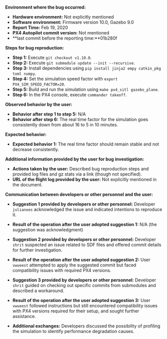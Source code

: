 **Environment where the bug occurred:**

- **Hardware environment:** Not explicitly mentioned
- **Software environment:** Firmware version 10.0, Gazebo 9.0
- **Report Time:** Feb 19, 2020
- **PX4 Autopilot commit version:** Not mentioned
- **last commit before the reporting time:**01b280f

**Steps for bug reproduction:**

- **Step 1:** Execute `git checkout v1.10.0`.
- **Step 2:** Execute `git submodule update --init --recursive`.
- **Step 3:** Install dependencies using `pip install jinja2 empy catkin_pkg toml numpy`.
- **Step 4:** Set the simulation speed factor with `export PX4_SIM_SPEED_FACTOR=20`.
- **Step 5:** Build and run the simulation using `make px4_sitl gazebo_plane`.
- **Step 6:** In the PX4 console, execute `commander takeoff`.

**Observed behavior by the user:**

- **Behavior after step 1 to step 5:** N/A
- **Behavior after step 6:** The real time factor for the simulation goes consistently down from about 16 to 5 in 10 minutes.

**Expected behavior:**

- **Expected behavior 1:** The real time factor should remain stable and not decrease consistently.

**Additional information provided by the user for bug investigation:**

- **Actions taken by the user:** Described bug reproduction steps and provided log files and gz stats via a link (though not specified).
- **URL of the flight log provided by the user:** Not explicitly mentioned in the document.

**Communication between developers or other personnel and the user:**

- **Suggestion 1 provided by developers or other personnel:** Developer `julianoes` acknowledged the issue and indicated intentions to reproduce it.
- **Result of the operation after the user adopted suggestion 1:** N/A (the suggestion was acknowledgment)

- **Suggestion 2 provided by developers or other personnel:** Developer `shrit` suspected an issue related to SDF files and offered commit details for further investigation.
- **Result of the operation after the user adopted suggestion 2:** User `vwueest` attempted to apply the suggested commit but faced compatibility issues with required PX4 versions.

- **Suggestion 3 provided by developers or other personnel:** Developer `shrit` guided on checking out specific commits from submodules and described a workaround.
- **Result of the operation after the user adopted suggestion 3:** User `vwueest` followed instructions but still encountered compatibility issues with PX4 versions required for their setup, and sought further assistance.

- **Additional exchanges:** Developers discussed the possibility of profiling the simulation to identify performance degradation causes.
